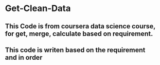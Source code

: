 # Get-Clean-Data
## This Code is from coursera data science course, for get, merge, calculate based on requirement.
## This code is writen based on the requirement and in order
